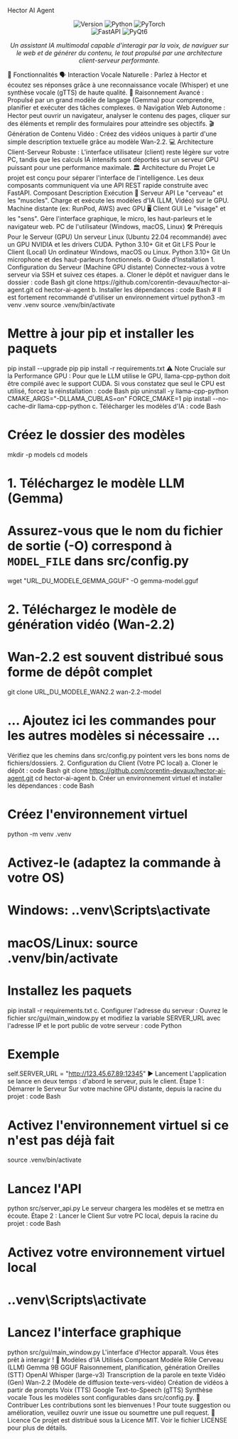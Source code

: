 Hector AI Agent
<div align="center">
<img src="https://img.shields.io/badge/Hector%20AI-v1.0-blue?style=for-the-badge&logo=appveyor" alt="Version"/>
<img src="https://img.shields.io/badge/Python-3.10+-yellow.svg?style=for-the-badge&logo=python" alt="Python"/>
<img src="https://img.shields.io/badge/PyTorch-GPU%20Ready-orange?style=for-the-badge&logo=pytorch" alt="PyTorch"/>
</div>
<div align="center">
<img src="https://img.shields.io/badge/FastAPI-Backend-green?style=for-the-badge&logo=fastapi" alt="FastAPI"/>
<img src="https://img.shields.io/badge/PyQt6-Frontend-purple?style=for-the-badge&logo=qt" alt="PyQt6"/>
</div>
<p align="center">
<em>Un assistant IA multimodal capable d'interagir par la voix, de naviguer sur le web et de générer du contenu, le tout propulsé par une architecture client-serveur performante.</em>
</p>
🚀 Fonctionnalités
🗣️ Interaction Vocale Naturelle : Parlez à Hector et écoutez ses réponses grâce à une reconnaissance vocale (Whisper) et une synthèse vocale (gTTS) de haute qualité.
🧠 Raisonnement Avancé : Propulsé par un grand modèle de langage (Gemma) pour comprendre, planifier et exécuter des tâches complexes.
🌐 Navigation Web Autonome : Hector peut ouvrir un navigateur, analyser le contenu des pages, cliquer sur des éléments et remplir des formulaires pour atteindre ses objectifs.
🎬 Génération de Contenu Vidéo : Créez des vidéos uniques à partir d'une simple description textuelle grâce au modèle Wan-2.2.
💻 Architecture Client-Serveur Robuste : L'interface utilisateur (client) reste légère sur votre PC, tandis que les calculs IA intensifs sont déportés sur un serveur GPU puissant pour une performance maximale.
🏛️ Architecture du Projet
Le projet est conçu pour séparer l'interface de l'intelligence. Les deux composants communiquent via une API REST rapide construite avec FastAPI.
Composant	Description	Exécution
🤖 Serveur API	Le "cerveau" et les "muscles". Charge et exécute les modèles d'IA (LLM, Vidéo) sur le GPU.	Machine distante (ex: RunPod, AWS) avec GPU
🖥️ Client GUI	Le "visage" et les "sens". Gère l'interface graphique, le micro, les haut-parleurs et le navigateur web.	PC de l'utilisateur (Windows, macOS, Linux)
🛠️ Prérequis
Pour le Serveur (GPU)
Un serveur Linux (Ubuntu 22.04 recommandé) avec un GPU NVIDIA et les drivers CUDA.
Python 3.10+
Git et Git LFS
Pour le Client (Local)
Un ordinateur Windows, macOS ou Linux.
Python 3.10+
Git
Un microphone et des haut-parleurs fonctionnels.
⚙️ Guide d'Installation
1. Configuration du Serveur (Machine GPU distante)
Connectez-vous à votre serveur via SSH et suivez ces étapes.
a. Cloner le dépôt et naviguer dans le dossier :
code
Bash
git clone https://github.com/corentin-devaux/hector-ai-agent.git
cd hector-ai-agent
b. Installer les dépendances :
code
Bash
# Il est fortement recommandé d'utiliser un environnement virtuel
python3 -m venv .venv
source .venv/bin/activate

# Mettre à jour pip et installer les paquets
pip install --upgrade pip
pip install -r requirements.txt
⚠️ Note Cruciale sur la Performance GPU : Pour que le LLM utilise le GPU, llama-cpp-python doit être compilé avec le support CUDA. Si vous constatez que seul le CPU est utilisé, forcez la réinstallation :
code
Bash
pip uninstall -y llama-cpp-python
CMAKE_ARGS="-DLLAMA_CUBLAS=on" FORCE_CMAKE=1 pip install --no-cache-dir llama-cpp-python
c. Télécharger les modèles d'IA :
code
Bash
# Créez le dossier des modèles
mkdir -p models
cd models

# 1. Téléchargez le modèle LLM (Gemma)
# Assurez-vous que le nom du fichier de sortie (-O) correspond à `MODEL_FILE` dans src/config.py
wget "URL_DU_MODELE_GEMMA_GGUF" -O gemma-model.gguf

# 2. Téléchargez le modèle de génération vidéo (Wan-2.2)
# Wan-2.2 est souvent distribué sous forme de dépôt complet
git clone URL_DU_MODELE_WAN2.2 wan-2.2-model

# ... Ajoutez ici les commandes pour les autres modèles si nécessaire ...
Vérifiez que les chemins dans src/config.py pointent vers les bons noms de fichiers/dossiers.
2. Configuration du Client (Votre PC local)
a. Cloner le dépôt :
code
Bash
git clone https://github.com/corentin-devaux/hector-ai-agent.git
cd hector-ai-agent
b. Créer un environnement virtuel et installer les dépendances :
code
Bash
# Créez l'environnement virtuel
python -m venv .venv

# Activez-le (adaptez la commande à votre OS)
# Windows: .\.venv\Scripts\activate
# macOS/Linux: source .venv/bin/activate

# Installez les paquets
pip install -r requirements.txt
c. Configurer l'adresse du serveur :
Ouvrez le fichier src/gui/main_window.py et modifiez la variable SERVER_URL avec l'adresse IP et le port public de votre serveur :
code
Python
# Exemple
self.SERVER_URL = "http://123.45.67.89:12345"
▶️ Lancement
L'application se lance en deux temps : d'abord le serveur, puis le client.
Étape 1 : Démarrer le Serveur
Sur votre machine GPU distante, depuis la racine du projet :
code
Bash
# Activez l'environnement virtuel si ce n'est pas déjà fait
source .venv/bin/activate

# Lancez l'API
python src/server_api.py
Le serveur chargera les modèles et se mettra en écoute.
Étape 2 : Lancer le Client
Sur votre PC local, depuis la racine du projet :
code
Bash
# Activez votre environnement virtuel local
# .\.venv\Scripts\activate

# Lancez l'interface graphique
python src/gui/main_window.py
L'interface d'Hector apparaît. Vous êtes prêt à interagir !
🧠 Modèles d'IA Utilisés
Composant	Modèle	Rôle
Cerveau (LLM)	Gemma 9B GGUF	Raisonnement, planification, génération
Oreilles (STT)	OpenAI Whisper (large-v3)	Transcription de la parole en texte
Vidéo (Gen)	Wan-2.2 (Modèle de diffusion texte-vers-vidéo)	Création de vidéos à partir de prompts
Voix (TTS)	Google Text-to-Speech (gTTS)	Synthèse vocale
Tous les modèles sont configurables dans src/config.py.
🤝 Contribuer
Les contributions sont les bienvenues ! Pour toute suggestion ou amélioration, veuillez ouvrir une issue ou soumettre une pull request.
📄 Licence
Ce projet est distribué sous la Licence MIT. Voir le fichier LICENSE pour plus de détails.
